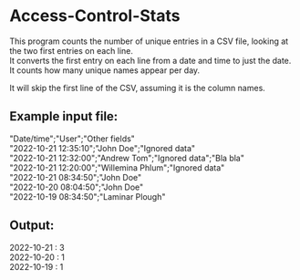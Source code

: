 # Access-Control-Stats

This program counts the number of unique entries in a CSV file, looking at the two first entries on each line.  
It converts the first entry on each line from a date and time to just the date.  
It counts how many unique names appear per day.  

It will skip the first line of the CSV, assuming it is the column names.

## Example input file:
"Date/time";"User";"Other fields"  
"2022-10-21 12:35:10";"John Doe";"Ignored data"  
"2022-10-21 12:32:00";"Andrew Tom";"Ignored data";"Bla bla"  
"2022-10-21 12:20:00";"Willemina Phlum";"Ignored data"  
"2022-10-21 08:34:50";"John Doe"  
"2022-10-20 08:04:50";"John Doe"  
"2022-10-19 08:34:50";"Laminar Plough"  

## Output:
2022-10-21 : 3  
2022-10-20 : 1  
2022-10-19 : 1  
